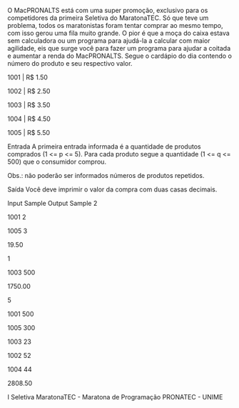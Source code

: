 O MacPRONALTS está com uma super promoção, exclusivo para os competidores da primeira Seletiva do MaratonaTEC. Só que teve um problema, todos os maratonistas foram tentar comprar ao mesmo tempo, com isso gerou uma fila muito grande. O pior é que a moça do caixa estava sem calculadora ou um programa para ajudá-la a calcular com maior agilidade, eis que surge você para fazer um programa para ajudar a coitada e aumentar a renda do MacPRONALTS. Segue o cardápio do dia contendo o número do produto e seu respectivo valor.

1001 | R$ 1.50

1002 | R$ 2.50

1003 | R$ 3.50

1004 | R$ 4.50

1005 | R$ 5.50

Entrada
A primeira entrada informada é a quantidade de produtos comprados (1 <= p <= 5). Para cada produto segue a quantidade (1 <= q <= 500) que o consumidor comprou.

Obs.: não poderão ser informados números de produtos repetidos.

Saída
Você deve imprimir o valor da compra com duas casas decimais.

Input Sample	Output Sample
2

1001 2

1005 3

19.50

1

1003 500

1750.00

5

1001 500

1005 300

1003 23

1002 52

1004 44

2808.50


I Seletiva MaratonaTEC - Maratona de Programação PRONATEC - UNIME
